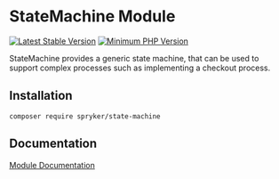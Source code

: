 # StateMachine Module
[![Latest Stable Version](https://poser.pugx.org/spryker/state-machine/v/stable.svg)](https://packagist.org/packages/spryker/state-machine)
[![Minimum PHP Version](https://img.shields.io/badge/php-%3E%3D%207.3-8892BF.svg)](https://php.net/)

StateMachine provides a generic state machine, that can be used to support complex processes such as implementing a checkout process.

## Installation

```
composer require spryker/state-machine
```

## Documentation

[Module Documentation](https://academy.spryker.com/developing_with_spryker/module_guide/engines/state_machine/state_machine.html)
